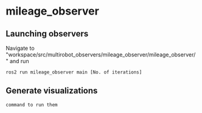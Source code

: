 # mileage_observer
## Launching observers
Navigate to "workspace/src/multirobot_observers/mileage_observer/mileage_observer/" and run
```
ros2 run mileage_observer main [No. of iterations]

```
## Generate visualizations 
`command to run them`


